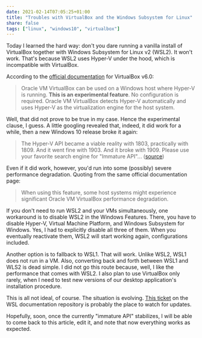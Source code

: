 ```yaml
---
date: 2021-02-14T07:05:25+01:00
title: "Troubles with VirtualBox and the Windows Subsystem for Linux"
share: false
tags: ["linux", "windows10", "virtualbox"]
---
```

Today I learned the hard way: don't you dare running a vanilla install of
VirtualBox together with Windows Subsystem for Linux v2 (WSL2). It won't work.
That's because WSL2 uses Hyper-V under the hood, which is incompatible with
VirtualBox. 

According to the [official documentation][1] for VirtualBox v6.0:

> Oracle VM VirtualBox can be used on a Windows host where Hyper-V is running.
> **This is an experimental feature**. No configuration is required. Oracle VM
> VirtualBox detects Hyper-V automatically and uses Hyper-V as the
> virtualization engine for the host system. 

Well, that did not prove to be true in my case. Hence the experimental clause,
I guess. A little googling revealed that, indeed, it did work for a while, then
a new Windows 10 release broke it again:

> The Hyper-V API became a viable reality with 1803, practically with 1809. And
> it went fine with 1903. And it broke with 1909. Please use your favorite
> search engine for "Immature API"... ([source](https://forums.virtualbox.org/viewtopic.php?f=6&t=90853&start=195#p465333))

Even if it did work, however, you'd run into some (possibly) severe
performance degradation. Quoting from the same official documentation page:

> When using this feature, some host systems might experience significant
> Oracle VM VirtualBox performance degradation.

If you don't need to run WSL2 and your VMs simultaneously, one workaround is to
disable WSL2 in the Windows Features.  There, you have to disable Hyper-V,
Virtual Machine Platform, and Windows Subsystem for Windows. Yes, I had to
explicitly disable all three of them. When you eventually reactivate them, WSL2
will start working again, configurations included.

Another option is to fallback to WSL1. That will work. Unlike WSL2, WSL1 does
not run in a VM. Also, converting back and forth between WSL1 and WLS2 is dead
simple. I did not go this route because, well, I like the performance that
comes with WSL2. I also plan to use VirtualBox only rarely, when I need to test
new versions of our desktop application's installation procedure.

This is all not ideal, of course. The situation is evolving. [This ticket][2]
on the WSL documentation repository is probably the place to watch for updates.

Hopefully, soon, once the currently "immature API" stabilizes, I will be able
to come back to this article, edit it, and note that now everything works as
expected.



 [2]: https://github.com/MicrosoftDocs/WSL/issues/536
 [1]: https://docs.oracle.com/en/virtualization/virtualbox/6.0/admin/hyperv-support.html
 [rss]: https://nicolaiarocci.com/index.xml
 [tw]: http://twitter.com/nicolaiarocci
 [nl]: https://buttondown.email/nicolaiarocci
